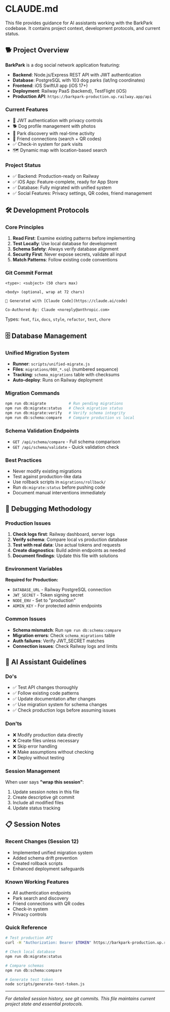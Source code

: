 # CLAUDE.md

This file provides guidance for AI assistants working with the BarkPark codebase. It contains project context, development protocols, and current status.

## 🐕 Project Overview

**BarkPark** is a dog social network application featuring:
- **Backend**: Node.js/Express REST API with JWT authentication
- **Database**: PostgreSQL with 103 dog parks (lat/lng coordinates)
- **Frontend**: iOS SwiftUI app (iOS 17+)
- **Deployment**: Railway PaaS (backend), TestFlight (iOS)
- **Production API**: `https://barkpark-production.up.railway.app/api`

### Current Features
- 🔐 JWT authentication with privacy controls
- 🐕 Dog profile management with photos
- 📍 Park discovery with real-time activity
- 👥 Friend connections (search + QR codes)
- ✅ Check-in system for park visits
- 🗺️ Dynamic map with location-based search

### Project Status
- ✅ Backend: Production-ready on Railway
- ✅ iOS App: Feature-complete, ready for App Store
- ✅ Database: Fully migrated with unified system
- ✅ Social Features: Privacy settings, QR codes, friend management

## 🛠️ Development Protocols

### Core Principles
1. **Read First**: Examine existing patterns before implementing
2. **Test Locally**: Use local database for development
3. **Schema Safety**: Always verify database alignment
4. **Security First**: Never expose secrets, validate all input
5. **Match Patterns**: Follow existing code conventions

### Git Commit Format
```
<type>: <subject> (50 chars max)

<body> (optional, wrap at 72 chars)

🤖 Generated with [Claude Code](https://claude.ai/code)

Co-Authored-By: Claude <noreply@anthropic.com>
```

Types: `feat`, `fix`, `docs`, `style`, `refactor`, `test`, `chore`

## 🗄️ Database Management

### Unified Migration System
- **Runner**: `scripts/unified-migrate.js`
- **Files**: `migrations/00X_*.sql` (numbered sequence)
- **Tracking**: `schema_migrations` table with checksums
- **Auto-deploy**: Runs on Railway deployment

### Migration Commands
```bash
npm run db:migrate          # Run pending migrations
npm run db:migrate:status   # Check migration status
npm run db:migrate:verify   # Verify schema integrity
npm run db:schema:compare   # Compare production vs local
```

### Schema Validation Endpoints
- `GET /api/schema/compare` - Full schema comparison
- `GET /api/schema/validate` - Quick validation check

### Best Practices
- Never modify existing migrations
- Test against production-like data
- Use rollback scripts in `migrations/rollback/`
- Run `db:migrate:status` before pushing code
- Document manual interventions immediately

## 🐛 Debugging Methodology

### Production Issues
1. **Check logs first**: Railway dashboard, server logs
2. **Verify schema**: Compare local vs production database
3. **Test with real data**: Use actual tokens and requests
4. **Create diagnostics**: Build admin endpoints as needed
5. **Document findings**: Update this file with solutions

### Environment Variables
**Required for Production:**
- `DATABASE_URL` - Railway PostgreSQL connection
- `JWT_SECRET` - Token signing secret
- `NODE_ENV` - Set to "production"
- `ADMIN_KEY` - For protected admin endpoints

### Common Issues
- **Schema mismatch**: Run `npm run db:schema:compare`
- **Migration errors**: Check `schema_migrations` table
- **Auth failures**: Verify JWT_SECRET matches
- **Connection issues**: Check Railway logs and limits

## 🧠 AI Assistant Guidelines

### Do's
- ✅ Test API changes thoroughly
- ✅ Follow existing code patterns
- ✅ Update documentation after changes
- ✅ Use migration system for schema changes
- ✅ Check production logs before assuming issues

### Don'ts
- ❌ Modify production data directly
- ❌ Create files unless necessary
- ❌ Skip error handling
- ❌ Make assumptions without checking
- ❌ Deploy without testing

### Session Management
When user says **"wrap this session"**:
1. Update session notes in this file
2. Create descriptive git commit
3. Include all modified files
4. Update status tracking

## 📋 Session Notes

### Recent Changes (Session 12)
- Implemented unified migration system
- Added schema drift prevention
- Created rollback scripts
- Enhanced deployment safeguards

### Known Working Features
- All authentication endpoints
- Park search and discovery
- Friend connections with QR codes
- Check-in system
- Privacy controls

### Quick Reference
```bash
# Test production API
curl -H "Authorization: Bearer $TOKEN" https://barkpark-production.up.railway.app/api/parks

# Check local database
npm run db:migrate:status

# Compare schemas
npm run db:schema:compare

# Generate test token
node scripts/generate-test-token.js
```

---
*For detailed session history, see git commits. This file maintains current project state and essential protocols.*